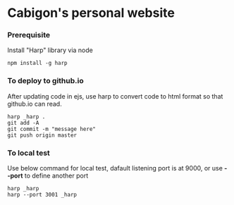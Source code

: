 # Cabigon's personal website

### Prerequisite
Install "Harp" library via node
```
npm install -g harp
```

### To deploy to github.io
After updating code in ejs, use harp to convert code to html format so that github.io can read.
```
harp _harp .
git add -A
git commit -m "message here"
git push origin master
```

### To local test
Use below command for local test, dafault listening port is at 9000, or use **--port** to define another port
```
harp _harp
harp --port 3001 _harp
```